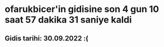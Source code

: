 # ofarukbicer'in gidisine son 4 gun 10 saat 57 dakika 31 saniye kaldi

## Gidis tarihi: 30.09.2022 :(